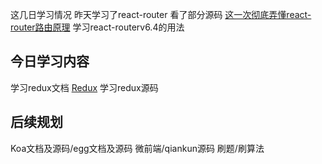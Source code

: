 这几日学习情况
昨天学习了react-router 看了部分源码
[这一次彻底弄懂react-router路由原理](https://cloud.tencent.com/developer/article/1830540)
学习react-routerv6.4的用法
## 今日学习内容
学习redux文档
[Redux](https://redux.js.org/)
学习redux源码
## 后续规划
Koa文档及源码/egg文档及源码
微前端/qiankun源码
刷题/刷算法

